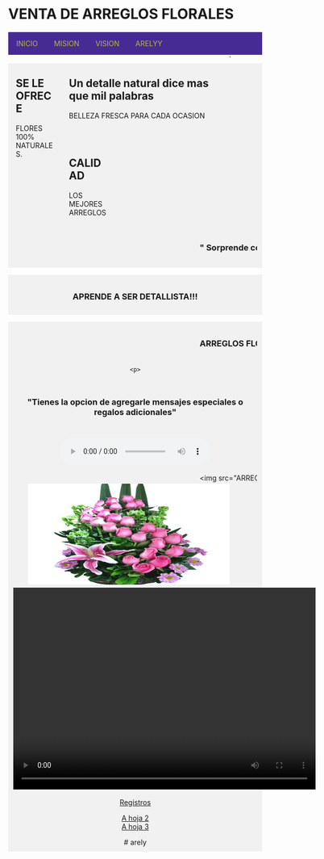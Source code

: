 
<!DOCTYPE html>
<html lang="en">

<head>
  <meta charset="UTF-8" />
  <meta name="viewport" content="width=device-width, initial-scale=1.0" />
  <title>ARELYY</title>
  <style>
    body {
      margin: 0;
    }

    .header {
      padding: 5,0px;
      background-color: #ff00d4f1;
      text-align: center  ;
    }

    /* estilo parar la base del menu */
    .topnav {
      overflow: hidden;
      background-color: #472b94;
    }

    /* Enlaces del menu */
    .topnav a {
      float: left;
      display: block;
       color: hsla(64, 88%, 52%, 0.719);
      text-align: center;
      padding: 14px 16px;
      text-decoration: none;
    }

    /* Animacion para el menu */
    .topnav a:hover {
      background-color: area#ec32b4e1;
      color: rgb(0, 0, 0)
    }

    /* Estilo para columnas */
    .row__column {
      float: left;
      padding: 15px;
    }

    .row__column.side {
      width: 15%;
    }

    .row__column.middle {
      width: 60%;
    }

    /* Contenido deje de ser flotante */
    .row::after {
         content: "";
      display: table;
      clear: both;
    }

    /* Plantilla responsiva */
    @media screen and (max-width: 600px) {
      .row__column {
        width: 100%;
      }
    }

    /* Pie de pagina */
    .footer {
      background-color: #f1f1f1;
      padding: 10px;
      text-align: center;
    
    }
  
  <link rel="stylesheet" type="text/css" href="css/estilo.css" /> 
  
  </style>
</head>

<body>
  <!-- Definimos el area del encabezado -->
  <div class="header">
    <h1> VENTA DE ARREGLOS FLORALES</h1>
  </div>

  <!-- Crear el menu -->
  <div class="topnav">
    <a href="https://www.mined.gob.sv/" >INICIO</a>
          <!--p align="rigth">MINED -->
    <a href="#">MISION</a>
    <a href="#">VISION</a>
  <a href="https://www.nintendo.com/us/">ARELYY</a>
    <a href=""></a>
  </div>
  <!-- cuerpo de la pagina -->
  <div class="row">`
    <div class="row__column side">
      <h2>SE LE OFRECE</h2>
      <p> FLORES 100% NATURALES.</p>
    </div>
    <div class="row__column middle">
      <h2>Un detalle natural dice mas que mil palabras </h2>
      <p>BELLEZA FRESCA PARA CADA OCASION</p>
    </div>
    <div class="row__column side">
      <h2>CALIDAD</h2>
      <p> LOS MEJORES ARREGLOS</p>
    </div>
  </div>
  <!-- inicio del piede de pagina -->
   <div class="footer">
   <marquee> <p> <h3>  " Sorprende con un detalle único: arreglos florales frescos y naturales para cada ocasión "  </h3> </p></marquee>
  </div>
  <p>
  
  <div class="footer">
    <p> <h3> APRENDE A SER DETALLISTA!!!</h3> </p>
  </div>
  </p>
 <p>  <div class="footer">
   <MARQUEE> <p>  <h3> ARREGLOS FLORALES </h3> </p>
  </div>
  </p></MARQUEE>

    <p>
  
  <div class="footer">
    <p> <h3> "Tienes la opcion de agregarle mensajes especiales o regalos adicionales" </h3> </p>
  </div>
  </p>
   
  
  <audio controls> <source src="tiktokio.com_22UZABGF9nP91luNDTUi.mp4" type="audio/mp3"> Tu navegador no soporta audio HTML5. </audio>
 
  <marquee> <img src="ARREGLO1.png"" width="400" height="200"/> </marquee>
  <marquee behavior="alternate"> <img src="ARREGLO2.png" width="400" height="200"  onmouseOver="this.src='nip2.jpg'" onmouseOut= "this.src='Cari2.png'"/> </marquee>
    <video width="600" height="400" controls>
    <source src="tiktokio.com_22UZABGF9nP91luNDTUi.mp4" type="video/mp4">
       </video>
     
      
     
     
    
  <a href="Base Access China.html"> Registros  </a> <br> 
  
  <A HREF="index.html">  A hoja 2  </A> <br>
    <A HREF="iindex.html"> A hoja 3 </A>
  
</body>

</html># arely
